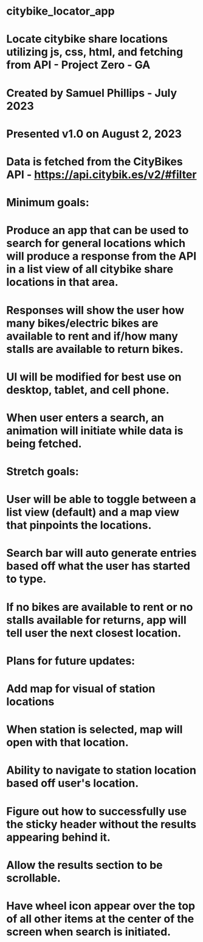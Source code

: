 # citybike_locator_app
# Locate citybike share locations utilizing js, css, html, and fetching from API - Project Zero - GA
# Created by Samuel Phillips - July 2023
# Presented v1.0 on August 2, 2023

# Data is fetched from the CityBikes API - https://api.citybik.es/v2/#filter

# Minimum goals:
# Produce an app that can be used to search for general locations which will produce a response from the API in a list view of all citybike share locations in that area.
# Responses will show the user how many bikes/electric bikes are available to rent and if/how many stalls are available to return bikes. 
# UI will be modified for best use on desktop, tablet, and cell phone.
# When user enters a search, an animation will initiate while data is being fetched.

# Stretch goals:
# User will be able to toggle between a list view (default) and a map view that pinpoints the locations.
# Search bar will auto generate entries based off what the user has started to type.
# If no bikes are available to rent or no stalls available for returns, app will tell user the next closest location.

# Plans for future updates:
# Add map for visual of station locations
# When station is selected, map will open with that location.
# Ability to navigate to station location based off user's location.
# Figure out how to successfully use the sticky header without the results appearing behind it.
# Allow the results section to be scrollable.
# Have wheel icon appear over the top of all other items at the center of the screen when search is initiated.
